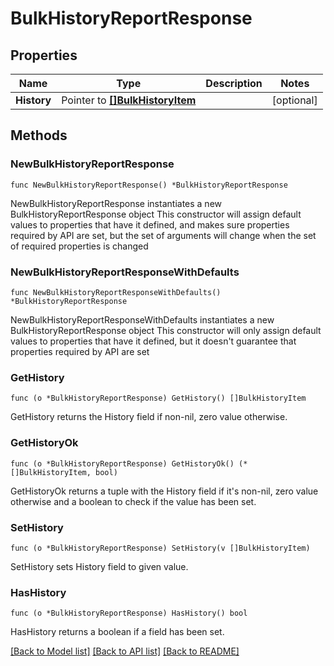 # BulkHistoryReportResponse

## Properties

Name | Type | Description | Notes
------------ | ------------- | ------------- | -------------
**History** | Pointer to [**[]BulkHistoryItem**](BulkHistoryItem.md) |  | [optional] 

## Methods

### NewBulkHistoryReportResponse

`func NewBulkHistoryReportResponse() *BulkHistoryReportResponse`

NewBulkHistoryReportResponse instantiates a new BulkHistoryReportResponse object
This constructor will assign default values to properties that have it defined,
and makes sure properties required by API are set, but the set of arguments
will change when the set of required properties is changed

### NewBulkHistoryReportResponseWithDefaults

`func NewBulkHistoryReportResponseWithDefaults() *BulkHistoryReportResponse`

NewBulkHistoryReportResponseWithDefaults instantiates a new BulkHistoryReportResponse object
This constructor will only assign default values to properties that have it defined,
but it doesn't guarantee that properties required by API are set

### GetHistory

`func (o *BulkHistoryReportResponse) GetHistory() []BulkHistoryItem`

GetHistory returns the History field if non-nil, zero value otherwise.

### GetHistoryOk

`func (o *BulkHistoryReportResponse) GetHistoryOk() (*[]BulkHistoryItem, bool)`

GetHistoryOk returns a tuple with the History field if it's non-nil, zero value otherwise
and a boolean to check if the value has been set.

### SetHistory

`func (o *BulkHistoryReportResponse) SetHistory(v []BulkHistoryItem)`

SetHistory sets History field to given value.

### HasHistory

`func (o *BulkHistoryReportResponse) HasHistory() bool`

HasHistory returns a boolean if a field has been set.


[[Back to Model list]](../README.md#documentation-for-models) [[Back to API list]](../README.md#documentation-for-api-endpoints) [[Back to README]](../README.md)


